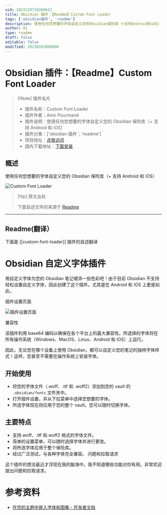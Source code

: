 ```yaml
---
uid: 2023120719260631
title: Obsidian 插件：【Readme】Custom Font Loader
tags: ['obsidian插件', 'readme']
description: 使用任何您想要的字体自定义您的Obsidian保险库（+支持Android和iOS）
author: AI
type: readme
draft: false
editable: false
modified: 20230101000000
---
```


# Obsidian 插件：【Readme】Custom Font Loader

> [!Note] 插件名片
> - 插件名称：Custom Font Loader
> - 插件作者：Amir Pourmand
> - 插件说明：使用任何您想要的字体自定义您的 Obsidian 保险库（+ 支持 Android 和 iOS）
> - 插件分类：['obsidian 插件 ', 'readme']
> - 项目地址：[点我访问](https://github.com/pourmand1376/obsidian-custom-font)
> - 国内下载地址：[下载安装](https://pkmer.cn/products/plugin/pluginMarket/?custom-font-loader)

## 概述

使用任何您想要的字体自定义您的 Obsidian 保险库（+ 支持 Android 和 iOS）

![Custom Font Loader](https://cdn.pkmer.cn/covers/custom-font-loader.gif)

> [!tip] 原文出处
>
>下面自述文件的来源于 [Readme](https://ghproxy.net/https://raw.githubusercontent.com/pourmand1376/obsidian-custom-font/master/README.md)
>

---

## Readme(翻译）

下面是 [[custom-font-loader]] 插件的自述翻译

# Obsidian 自定义字体插件

用自定义字体为您的 Obsidian 笔记增添一些色彩吧！由于目前 Obsidian 不支持轻松设置自定义字体，因此创建了这个插件。尤其是在 Android 和 IOS 上更是如此。

插件设置页面

![插件设置页面](https://cdn.pkmer.cn/covers/custom-font-loader_1_0.gif)

兼容性

该插件利用 base64 编码以确保在各个平台上的最大兼容性。所选择的字体将在所有操作系统（Windows、MacOS、Linux、Android 和 IOS）上运行。

因此，无论您在哪个设备上使用 Obsidian，都可以自定义您的笔记的独特字体样式！这样，您甚至不需要在操作系统上安装字体。

## 开始使用

- 将您的字体文件（.woff、.ttf 和 .woff2）添加到您的 vault 的 `.obsidian/fonts` 文件夹中。
- 打开插件设置，并从下拉菜单中选择您想要的字体。
- 所选字体现在将应用于您的整个 vault。您可以随时切换字体。

## 主要特点

- 支持.woff、.ttf 和.woff2 格式的字体文件。
- 简单的设置菜单，可以随时选择字体并进行更改。
- 将所选字体应用于整个保险库。
- 经过广泛测试，与各种字体完全兼容。
问题和拉取请求

这个插件的想法最近才浮现在我的脑海中。我不知道哪些功能对你有用。非常欢迎提出问题和拉取请求。

# 参考资料

- [在您的主题中嵌入字体和图像 - 开发者文档](https://docs.obsidian.md/Themes/App+themes/Embed+fonts+and+images+in+your+theme)



